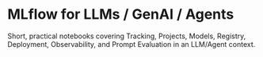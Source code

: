 # MLflow for LLMs / GenAI / Agents

Short, practical notebooks covering Tracking, Projects, Models, Registry, Deployment, Observability, and Prompt Evaluation in an LLM/Agent context.
